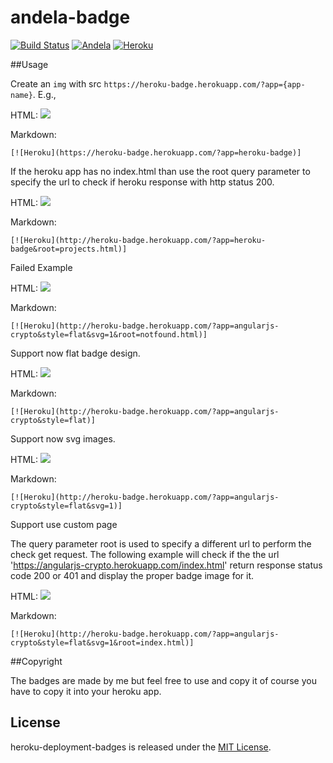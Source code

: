 andela-badge
==================
[![Build Status](https://travis-ci.org/andela-stuff/andela-badge.svg?branch=master)](https://travis-ci.org/andela-stuff/andela-badge)
[![Andela](https://andela-badge.herokuapp.com/?style=flat)](https://andela.com)
[![Heroku](https://heroku-badge.herokuapp.com/?app=andela-badge&style=flat)](https://andela-badge.herokuapp.com)

##Usage

Create an `img` with src `https://heroku-badge.herokuapp.com/?app={app-name}`. E.g.,

HTML:
    <img src="https://heroku-badge.herokuapp.com/?app=heroku-badge" />
    
Markdown:

    [![Heroku](https://heroku-badge.herokuapp.com/?app=heroku-badge)]


If the heroku app has no index.html than use the root query parameter to specify the url to check if heroku response with http status 200.

HTML:
    <img src="http://heroku-badge.herokuapp.com/?app=heroku-badge&root=projects.html" />

Markdown:

    [![Heroku](http://heroku-badge.herokuapp.com/?app=heroku-badge&root=projects.html)]

Failed Example

HTML:
    <img src="http://heroku-badge.herokuapp.com/?app=angularjs-crypto&style=flat&svg=1&root=notfound.html" />

Markdown:

    [![Heroku](http://heroku-badge.herokuapp.com/?app=angularjs-crypto&style=flat&svg=1&root=notfound.html)]    

Support now flat badge design.

HTML:
    <img src="http://heroku-badge.herokuapp.com/?app=angularjs-crypto&style=flat" />

Markdown:

    [![Heroku](http://heroku-badge.herokuapp.com/?app=angularjs-crypto&style=flat)]

Support now svg images.

HTML:
    <img src="http://heroku-badge.herokuapp.com/?app=angularjs-crypto&style=flat&svg=1" />

Markdown:

    [![Heroku](http://heroku-badge.herokuapp.com/?app=angularjs-crypto&style=flat&svg=1)]
    
Support use custom page

The query parameter root is used to specify a different url to perform the check get request.
The following example will check if the the url 'https://angularjs-crypto.herokuapp.com/index.html' 
return response status code 200 or 401 and display the proper badge image for it.

HTML:
    <img src="http://heroku-badge.herokuapp.com/?app=angularjs-crypto&style=flat&svg=1&root=index.html" />

Markdown:

    [![Heroku](http://heroku-badge.herokuapp.com/?app=angularjs-crypto&style=flat&svg=1&root=index.html)]


##Copyright

The badges are made by me but feel free to use and copy it of course you have to copy it into your heroku app.

License
--------------

heroku-deployment-badges is released under the [MIT License](http://opensource.org/licenses/MIT).
